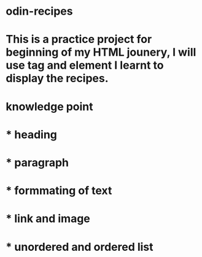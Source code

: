 # odin-recipes
# This is a practice project for beginning of my HTML jounery, I will use tag and element I learnt to display the recipes.

# knowledge point 
# * heading
# * paragraph
# * formmating of text
# * link and image
# * unordered and ordered list